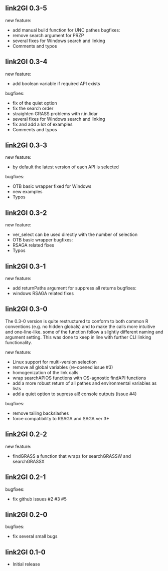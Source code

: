 ## link2GI 0.3-5
new feature: 
* add manual build function for UNC pathes
bugfixes:
* remove search argument for PRZP
* several fixes for Windows search and linking
* Comments and typos

## link2GI 0.3-4
new feature: 
* add boolean variable if required API exists

bugfixes:
* fix of the quiet option
* fix the search order
* straighten GRASS problems with r.in.lidar
* several fixes for Windows search and linking
* fix and add a lot of examples
* Comments and typos

## link2GI 0.3-3
new feature: 
* by default the latest version of each API is selected

bugfixes:
* OTB basic wrapper fixed for Windows
* new examples
* Typos

## link2GI 0.3-2
new feature: 
* ver_select can be used directly with the number of selection 
* OTB basic wrapper
bugfixes:
* RSAGA related fixes
* Typos

## link2GI 0.3-1
new feature: 
* add returnPaths argument for suppress all returns
bugfixes:
* windows RSAGA related fixes

## link2GI 0.3-0
The 0.3-0  version is quite restructured to conform to both 
common R conventions (e.g. no hidden globals) and to make the calls 
more intuitive and one-line-like. some of the function follow a slightly 
different naming and argument setting. This was done to keep in line with further 
CLI linking functionality.

new feature:
* Linux support for multi-version selection
* remove all global variables (re-opened issue #3)
* homogenization of the link calls
* wrap searchAPIOS functions with OS-agnostic findAPI functions
* add a more robust return of all pathes and environmental variables as lists 
* add a quiet option to supress all! console outputs (issue #4)
  
bugfixes:
* remove tailing backslashes 
* force compatibility to RSAGA and SAGA ver 3+

## link2GI 0.2-2
new feature:
* findGRASS a function that wraps for searchGRASSW and searchGRASSX
  
## link2GI 0.2-1

bugfixes:
* fix github issues #2 #3 #5 
  
## link2GI 0.2-0

bugfixes:
* fix several small bugs

## link2GI 0.1-0

* Initial release
